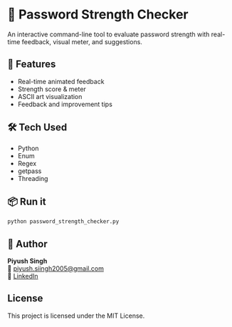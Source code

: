 # 🔐 Password Strength Checker

An interactive command-line tool to evaluate password strength with real-time feedback, visual meter, and suggestions.

## 🚀 Features
- Real-time animated feedback
- Strength score & meter
- ASCII art visualization
- Feedback and improvement tips

## 🛠 Tech Used
- Python
- Enum
- Regex
- getpass
- Threading

## 📦 Run it
```bash
python password_strength_checker.py
```

## 👤 Author
**Piyush Singh**  
📧 piyush.siingh2005@gmail.com  
🔗 [LinkedIn](https://www.linkedin.com/in/piyush-singh-0b276332a)

## License
This project is licensed under the MIT License.
